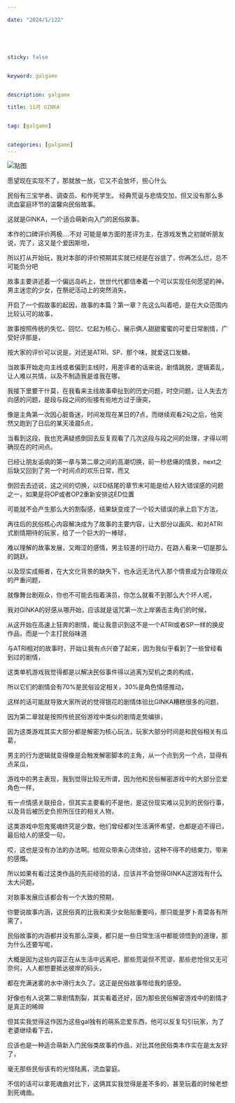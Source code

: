 ```yaml
---

date: "2024/1/122"





sticky: false


keyword: galgame


description: galgame

title: 11月 GINKA


tag: [galgame]


categories: [galgame]
---
```

![贴图](https://cdn.donmai.us/original/9e/7b/__kinesaki_akane_high_school_fleet_drawn_by_abe_kanari__9e7bdb18206cc313a0f9bf2c9949c68f.jpg)

愿望现在实现不了，那就放一放，它又不会放坏，担心什么


民俗有三宝学者、调查员、和作死学生。 经典荒诞与悲情交加，但又没有那么多流血宴庭环节的温馨向民俗故事。

这就是GINKA，一个适合萌新向入门的民俗故事。

本作的口碑评价两极....不对 可能是单方面的差评为主，在游戏发售之初就听朋友说，完了，这又是个爱因斯坦，

所以打从开始玩，我对本部的评价预期其实就已经是在谷底了，你再怎么烂，总不可能负分吧

故事主要讲述着一个偏远岛屿上，世世代代都信奉着一个可以实现任何愿望的神，男主迷恋的少女，在祭祀活动上的突然消失，

开启了一个假故事的起因，故事的本篇？第一章？先这么叫着吧，是在大众范围内比较认可的故事，

故事按照传统的失忆、回忆、忆起为核心，展示俩人甜甜蜜蜜的可爱日常剧情，广受好评那是，

按大家的评价可以说是，对还是ATRI、SP、那个味，就爱这口发糖，

当故事开始走向主线或者偏到主线时，用差评者的话来说，剧情跳脱，逻辑紊乱，让人难以共情，以及不制造我是谁我在哪，

我接下里要干什莫，在我看来主线故事牵扯到的历史问题，时空问题，让人失去方向感的问题，是段与段之间的衔接有些地方过于唐突，

像是主角第一次因心脏昏迷，时间发现在某日的7点，而继续观看2句之后，他突然又跑到了日后的某天凌晨5点，

当看到这段，我也充满疑惑倒回去反复观看了几次这段与段之间的处理，才得以明确现在的时间点。

已经让朋友诟病的第一章与第二章之间的高潮切换，前一秒悲痛的情景，next之后缺又回到了另一个时间点的欢乐日常，而又

倒回去去述说，这之间的切换，以ED结尾的章节末可能是给人较大错误感的问题之一，如果是将OP或者OP2重新安排这ED位置

可能就不会产生那么大的割裂感，结果缺变成了一个较大错误的承上启下方法，

再往后的民俗核心内容解决成为了故事的主要内容，让大部分以画风、和对ATRI式剧情期待的玩家，给了一个巨大的一棒球，

难以理解的故事发展，又晦涩的感情，男主较差的行动力，在路人看来一切是那么的跳跃。

以及现实成瘾者，在大文化背景的缺失下，也永远无法代入那个情景成为合理观众的严重问题，

就像舞台剧观众，你也不可能去指着演员，你怎么就看不到那么大个坏人呢，

我对GINKA的好感从哪开始，应该就是诅咒第一次上岸袭击主角们的时候，

从这开始在高速上狂奔的剧情，能让我意识到这不是一个ATRI或者SP一样的换皮作品，而是一个主打民俗味道

与ATRI相对的故事时，开始让我有点兴奋了起来，因为我似乎看到了一些曾经看到过的剧情，

这类单机游戏我觉得都是以解决民俗事件得以逃离为契机之类的构成，

所以它们的剧情会有70%是民俗设定相关，30%是角色情感推动，

这样的话可能就导致大家所说的觉得银花的剧情体验比GINKA糟糕很多的问题，

因为第二章就是按照传统民俗游戏中类似的剧情走势编排，

因为这类游戏其实大部分都是解密为核心玩法，玩家大部分时间是和民俗相关有瓜葛，

男主的行为逻辑就变得像是会触发解密脚本的主角，从一个点到另一个点，显得有点呆瓜，

游戏中的男主表现，我到觉得比较无所谓，因为他和民俗解密游戏中的大部分恋爱角色一样，

有一点情感关联扭合，但其实主要看的不是他，是这份现实难以见到的民俗行事，以及背后被历史负担所压住的相关人物，

这类游戏中怨鬼冤魂终究是少数，他们曾经都对生活满怀希望，也都是迫不得已，最后给人的感受一句，

哎，这也是没有办法的办法啊。给观众带来心流体验，这种不得不的结束力，带来的感慨。

所以如果有看过这类作品的先前经验的话，应该并不会觉得GINKA这游戏有什么太大问题，

对故事发展应该都会有一个大致的预期，

你要说故事内涵，这民俗真的比我和美少女贴贴重要吗，那只能是罗卜青菜各有所需了，

民俗故事的内涵都并没有那么深奥，都只是一些日常生活中都能领悟到的道理，那为什么还要写呢，

大概是因为这些内容正在从生活中远离吧，那些荒诞但不荒谬，那些悲怆但又无可奈何，人人都想要抵达彼岸的码头，

都在充满迷雾的水中滑行太久了。这正是民俗故事带给我的感受。

好像也有人说第二章剧情割裂，其实看着还好，因为那些民俗解密游戏中的剧情才是真正的稀碎

但其实我觉得这作因为这些gal独有的萌系恋爱东西，他可以反复勾引玩家，为了老婆继续看下去，

应该也是一种适合萌新入门民俗类故事的作品，对比其他民俗类本作实在是太友好了，

毫无那些民俗该有的光怪陆离，流血宴庭。

不信的话可以拿死魂曲对比下，这俩其实我觉得是差不多的，甚至玩着的时候老想到死魂曲。
